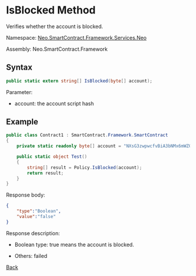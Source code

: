 # IsBlocked Method

Verifies whether the account is blocked.

Namespace: [Neo.SmartContract.Framework.Services.Neo](../../neo.md)

Assembly: Neo.SmartContract.Framework

## Syntax

```c#
public static extern string[] IsBlocked(byte[] account);
```

Parameter:

- account: the account script hash

## Example

```c#
public class Contract1 : SmartContract.Framework.SmartContract
{
    private static readonly byte[] account = "NXsG3zwpwcfvBiA3bNMx6mWZGEro9ZqTqM".ToScriptHash();

    public static object Test()
    {
        string[] result = Policy.IsBlocked(account);
        return result;
    }
}
```

Response body:

```json
{
	"type":"Boolean",
	"value":"false"
}
```

Response description:

- Boolean type: true means the account is blocked.

- Others: failed

[Back](../Policy.md)